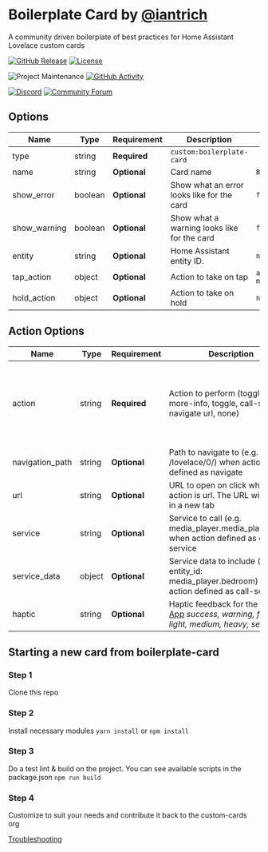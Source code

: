 # Boilerplate Card by [@iantrich](https://www.github.com/iantrich)

A community driven boilerplate of best practices for Home Assistant Lovelace custom cards

[![GitHub Release][releases-shield]][releases]
[![License][license-shield]](LICENSE.md)

![Project Maintenance][maintenance-shield]
[![GitHub Activity][commits-shield]][commits]

[![Discord][discord-shield]][discord]
[![Community Forum][forum-shield]][forum]

## Options

| Name | Type | Requirement | Description | Default
| ---- | ---- | ------- | ----------- | -------
| type | string | **Required** | `custom:boilerplate-card`
| name | string | **Optional** | Card name | `Boilerplate`
| show_error | boolean | **Optional** | Show what an error looks like for the card | `false`
| show_warning | boolean | **Optional** | Show what a warning looks like for the card | `false`
| entity | string | **Optional** | Home Assistant entity ID. | `none`
| tap_action | object | **Optional** | Action to take on tap | `action: more-info`
| hold_action | object | **Optional** | Action to take on hold | `none`

## Action Options

| Name | Type | Requirement | Description | Default
| ---- | ---- | ------- | ----------- | -------
| action | string | **Required** | Action to perform (toggle-menu, more-info, toggle, call-service, navigate url, none) | `toggle-menu` for menu and `more-info` for items
| navigation_path | string | **Optional** | Path to navigate to (e.g. /lovelace/0/) when action defined as navigate | `none`
| url | string | **Optional** | URL to open on click when action is url. The URL will open in a new tab | `none`
| service | string | **Optional** | Service to call (e.g. media_player.media_play_pause) when action defined as call-service | `none`
| service_data | object | **Optional** | Service data to include (e.g. entity_id: media_player.bedroom) when action defined as call-service | `none`
| haptic | string | **Optional** | Haptic feedback for the [Beta IOS App](http://home-assistant.io/ios/beta) _success, warning, failure, light, medium, heavy, selection_ | `none`

## Starting a new card from boilerplate-card

### Step 1

Clone this repo

### Step 2

Install necessary modules
`yarn install` or `npm install`

### Step 3

Do a test lint & build on the project. You can see available scripts in the package.json
`npm run build`

### Step 4

Customize to suit your needs and contribute it back to the custom-cards org

[Troubleshooting](https://github.com/thomasloven/hass-config/wiki/Lovelace-Plugins)

[commits-shield]: https://img.shields.io/github/commit-activity/y/custom-cards/boilerplate-card.svg?style=for-the-badge
[commits]: https://github.com/custom-cards/boilerplate-card/commits/master
[discord]: https://discord.gg/5e9yvq
[discord-shield]: https://img.shields.io/discord/330944238910963714.svg?style=for-the-badge
[forum-shield]: https://img.shields.io/badge/community-forum-brightgreen.svg?style=for-the-badge
[forum]: https://community.home-assistant.io/c/projects/frontend
[license-shield]: https://img.shields.io/github/license/custom-cards/boilerplate-card.svg?style=for-the-badge
[maintenance-shield]: https://img.shields.io/maintenance/yes/2019.svg?style=for-the-badge
[releases-shield]: https://img.shields.io/github/release/custom-cards/boilerplate-card.svg?style=for-the-badge
[releases]: https://github.com/custom-cards/boilerplate-card/releases
